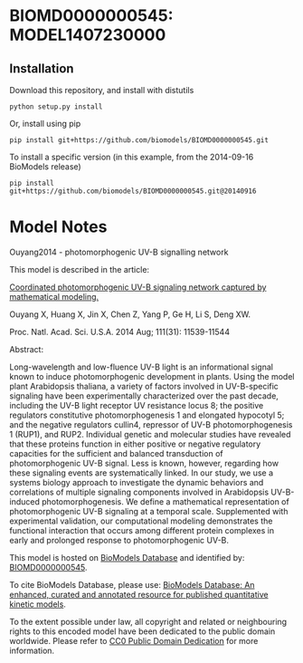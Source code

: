 # BIOMD0000000545: MODEL1407230000

## Installation

Download this repository, and install with distutils

`python setup.py install`

Or, install using pip

`pip install git+https://github.com/biomodels/BIOMD0000000545.git`

To install a specific version (in this example, from the 2014-09-16 BioModels release)

`pip install git+https://github.com/biomodels/BIOMD0000000545.git@20140916`


# Model Notes


Ouyang2014 - photomorphogenic UV-B signalling network

This model is described in the article:

[Coordinated photomorphogenic UV-B signaling network captured by mathematical
modeling.](http://identifiers.org/pubmed/25049395)

Ouyang X, Huang X, Jin X, Chen Z, Yang P, Ge H, Li S, Deng XW.

Proc. Natl. Acad. Sci. U.S.A. 2014 Aug; 111(31): 11539-11544

Abstract:

Long-wavelength and low-fluence UV-B light is an informational signal known to
induce photomorphogenic development in plants. Using the model plant
Arabidopsis thaliana, a variety of factors involved in UV-B-specific signaling
have been experimentally characterized over the past decade, including the
UV-B light receptor UV resistance locus 8; the positive regulators
constitutive photomorphogenesis 1 and elongated hypocotyl 5; and the negative
regulators cullin4, repressor of UV-B photomorphogenesis 1 (RUP1), and RUP2.
Individual genetic and molecular studies have revealed that these proteins
function in either positive or negative regulatory capacities for the
sufficient and balanced transduction of photomorphogenic UV-B signal. Less is
known, however, regarding how these signaling events are systematically
linked. In our study, we use a systems biology approach to investigate the
dynamic behaviors and correlations of multiple signaling components involved
in Arabidopsis UV-B-induced photomorphogenesis. We define a mathematical
representation of photomorphogenic UV-B signaling at a temporal scale.
Supplemented with experimental validation, our computational modeling
demonstrates the functional interaction that occurs among different protein
complexes in early and prolonged response to photomorphogenic UV-B.

This model is hosted on [BioModels Database](http://www.ebi.ac.uk/biomodels/)
and identified by:
[BIOMD0000000545](http://identifiers.org/biomodels.db/BIOMD0000000545).

To cite BioModels Database, please use: [BioModels Database: An enhanced,
curated and annotated resource for published quantitative kinetic
models](http://identifiers.org/pubmed/20587024).

To the extent possible under law, all copyright and related or neighbouring
rights to this encoded model have been dedicated to the public domain
worldwide. Please refer to [CC0 Public Domain
Dedication](http://creativecommons.org/publicdomain/zero/1.0/) for more
information.


